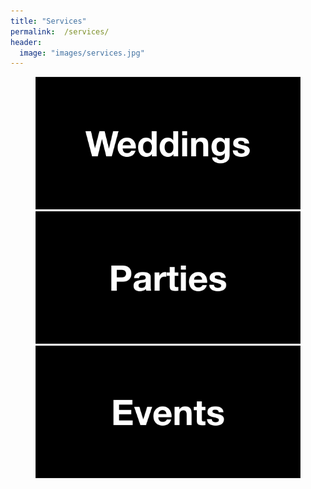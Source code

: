 ```yaml
---
title: "Services"
permalink:  /services/
header:
  image: "images/services.jpg"
---
```


<figure class="third">
	<img src="/images/1.jpg">
	<img src="/images/2.jpg">
	<img src="/images/3.jpg">
</figure>
